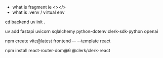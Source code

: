 <!-- to learn  -->

- what is fragment ie <></>
- what is .venv / virtual env

<!-- start project -->

cd backend uv init .

<!-- add dependencies to pyproject.toml -->

uv add fastapi uvicorn sqlalchemy python-dotenv clerk-sdk-python openai

<!-- use react for frontend -->

npm create vite@latest frontend -- --template react

<!-- install dependencies for frontend -->

npm install react-router-dom@6 @clerk/clerk-react
